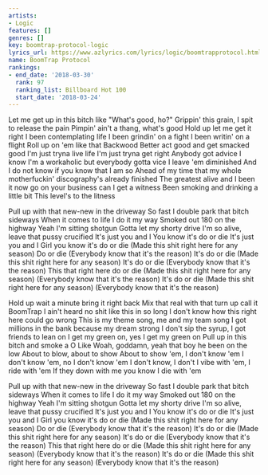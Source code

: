```yaml
---
artists:
- Logic
features: []
genres: []
key: boomtrap-protocol-logic
lyrics_url: https://www.azlyrics.com/lyrics/logic/boomtrapprotocol.html
name: BoomTrap Protocol
rankings:
- end_date: '2018-03-30'
  rank: 97
  ranking_list: Billboard Hot 100
  start_date: '2018-03-24'
---
```


Let me get up in this bitch like "What's good, ho?"
Grippin' this grain, I spit to release the pain
Pimpin' ain't a thang, what's good
Hold up let me get it right
I been contemplating life
I been grindin' on a fight
I been writin' on a flight
Roll up on 'em like that Backwood
Better act good and get smacked good
I'm just tryna live life
I'm just tryna get right
Anybody got advice
I know I'm a workaholic but everybody gotta vice
I leave 'em diminished
And I do not know if you know that I am so
Ahead of my time that my whole motherfuckin' discography's already finished
The greatest alive and I been it now go on your business can I get a witness
Been smoking and drinking a little bit
This level's to the litness

Pull up with that new-new in the driveway
So fast I double park that bitch sideways
When it comes to life I do it my way
Smoked out 180 on the highway
Yeah I'm sitting shotgun
Gotta let my shorty drive
I'm so alive, leave that pussy crucified
It's just you and I
You know it's do or die
It's just you and I
Girl you know it's do or die (Made this shit right here for any season)
Do or die (Everybody know that it's the reason)
It's do or die (Made this shit right here for any season)
It's do or die (Everybody know that it's the reason)
This that right here do or die (Made this shit right here for any season)
(Everybody know that it's the reason)
It's do or die (Made this shit right here for any season)
(Everybody know that it's the reason)

Hold up wait a minute bring it right back
Mix that real with that turn up call it BoomTrap
I ain't heard no shit like this in so long
I don't know how this right here could go wrong
This is my theme song, me and my team song
I got millions in the bank because my dream strong
I don't sip the syrup, I got friends to lean on
I get my green on, yes I get my green on
Pull up in this bitch and smoke a O
Like Woah, goddamn, yeah that boy he been on the low
About to blow, about to show
About to show 'em, I don't know 'em
I don't know 'em, no I don't know 'em
I don't know, I don't
I vibe with 'em, I ride with 'em
If they down with me you know I die with 'em

Pull up with that new-new in the driveway
So fast I double park that bitch sideways
When it comes to life I do it my way
Smoked out 180 on the highway
Yeah I'm sitting shotgun
Gotta let my shorty drive
I'm so alive, leave that pussy crucified
It's just you and I
You know it's do or die
It's just you and I
Girl you know it's do or die (Made this shit right here for any season)
Do or die (Everybody know that it's the reason)
It's do or die (Made this shit right here for any season)
It's do or die (Everybody know that it's the reason)
This that right here do or die (Made this shit right here for any season)
(Everybody know that it's the reason)
It's do or die (Made this shit right here for any season)
(Everybody know that it's the reason)



